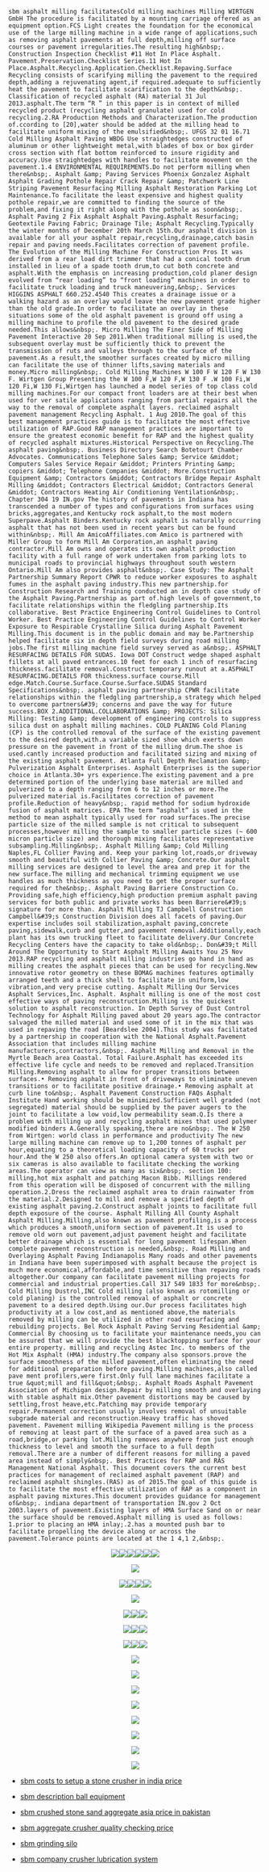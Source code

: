 
```
sbm asphalt milling facilitatesCold milling machines Milling WIRTGEN GmbH The procedure is facilitated by a mounting carriage offered as an equipment option.FCS Light creates the foundation for the economical use of the large milling machine in a wide range of applications,such as removing asphalt pavements at full depth,milling off surface courses or pavement irregularities.The resulting high&nbsp;. Construction Inspection Checklist #11 Hot In Place Asphalt. Pavement.Preservation.Checklist Series.11 Hot In Place.Asphalt.Recycling.Application.Checklist.Repaving.Surface Recycling consists of scarifying milling the pavement to the required depth,adding a rejuvenating agent,if required.adequate to sufficiently heat the pavement to facilitate scarification to the depth&nbsp;. Classification of recycled asphalt (RA) material 31 Jul 2013.asphalt.The term “R ” in this paper is in context of milled recycled product (recycling asphalt granulate) used for cold recycling.2.RA Production Methods and Characterization.The production of.ccording to [20],water should be added at the milling head to facilitate uniform mixing of the emulsified&nbsp;. UFGS 32 01 16.71 Cold Milling Asphalt Paving WBDG Use straightedges constructed of aluminum or other lightweight metal,with blades of box or box girder cross section with flat bottom reinforced to insure rigidity and accuracy.Use straightedges with handles to facilitate movement on the pavement.1.4 ENVIRONMENTAL REQUIREMENTS.Do not perform milling when there&nbsp;. Asphalt &amp; Paving Services Phoenix Gonzalez Asphalt Asphalt Grading Pothole Repair Crack Repair &amp; Patchwork Line Striping Pavement Resurfacing Milling Asphalt Restoration Parking Lot Maintenance.To facilitate the least expensive and highest quality pothole repair,we are committed to finding the source of the problem,and fixing it right along with the pothole as soon&nbsp;. Asphalt Paving 2 Fix Asphalt Asphalt Paving.Asphalt Resurfacing; Geotextile Paving Fabric; Drainage Tile; Asphalt Recycling.Typically the winter months of December 20th March 15th.Our asphalt division is available for all your asphalt repair,recycling,drainage,catch basin repair and paving needs.Facilitates correction of pavement profile. The Evolution of the Milling Machine For Construction Pros It was derived from a rear load dirt trimmer that had a conical tooth drum installed in lieu of a spade tooth drum,to cut both concrete and asphalt.With the emphasis on increasing production,cold planer design evolved from “rear loading” to “front loading” machines in order to facilitate truck loading and truck maneuvering,&nbsp;. Services HIGGINS ASPHALT 660.252.4540 This creates a drainage issue or a walking hazard as an overlay would leave the new pavement grade higher than the old grade.In order to facilitate an overlay in these situations some of the old asphalt pavement is ground off using a milling machine to profile the old pavement to the desired grade needed.This allows&nbsp;. Micro Milling The Finer Side of Milling Pavement Interactive 20 Sep 2011.When traditional milling is used,the subsequent overlay must be sufficiently thick to prevent the transmission of ruts and valleys through to the surface of the pavement.As a result,the smoother surfaces created by micro milling can facilitate the use of thinner lifts,saving materials and money.Micro milling&nbsp;. Cold Milling Machines W 100 F W 120 F W 130 F. Wirtgen Group Presenting the W 100 F,W 120 F,W 130 F .W 100 Fi,W 120 Fi,W 130 Fi,Wirtgen has launched a model series of top class cold milling machines.For our compact front loaders are at their best when used for ver satile applications ranging from partial repairs all the way to the removal of complete asphalt layers. reclaimed asphalt pavement management Recycling Asphalt. 1 Aug 2010.The goal of this best management practices guide is to facilitate the most effective utilization of RAP.Good RAP management practices are important to ensure the greatest economic benefit for RAP and the highest quality of recycled asphalt mixtures.Historical Perspective on Recycling.The asphalt paving&nbsp;. Business Directory Search Botetourt Chamber Advocates. Communications Telephone Sales &amp; Service &middot; Computers Sales Service Repair &middot; Printers Printing &amp; copiers &middot; Telephone Companies &middot; More.Construction Equipment &amp; Contractors &middot; Contractors Bridge Repair Asphalt Milling &middot; Contractors Electrical &middot; Contractors General &middot; Contractors Heating Air Conditioning Ventilation&nbsp;. Chapter 304 19 IN.gov The history of pavements in Indiana has transcended a number of types and configurations from surfaces using bricks,aggregates,and Kentucky rock asphalt,to the most modern Superpave.Asphalt Binders.Kentucky rock asphalt is naturally occurring asphalt that has not been used in recent years but can be found within&nbsp;. Mill Am AmicoAffiliates.com Amico is partnered with Miller Group to form Mill Am Corporation,an asphalt paving contractor.Mill Am owns and operates its own asphalt production facility with a full range of work undertaken from parking lots to municipal roads to provincial highways throughout south western Ontario.Mill Am also provides asphalt&nbsp;. Case Study: The Asphalt Partnership Summary Report CPWR to reduce worker exposures to asphalt fumes in the asphalt paving industry.This new partnership.for Construction Research and Training conducted an in depth case study of the Asphalt Paving.Partnership as part of.high levels of government,to facilitate relationships within the fledgling partnership.Its collaborative. Best Practice Engineering Control Guidelines to Control Worker. Best Practice Engineering Control Guidelines to Control Worker Exposure to Respirable Crystalline Silica during Asphalt Pavement Milling.This document is in the public domain and may be.Partnership helped facilitate six in depth field surveys during road milling jobs.The first milling machine field survey served as a&nbsp;. ASPHALT RESURFACING DETAILS FOR SUDAS. Iowa DOT Construct wedge shaped asphalt fillets at all paved entrances.10 feet for each 1 inch of resurfacing thickness.facilitate removal.Construct temporary runout at a.ASPHALT RESURFACING.DETAILS FOR thickness.surface course.Mill edge.Match.Course.Surface.Course.Surface.SUDAS Standard Specifications&nbsp;. asphalt paving partnership CPWR facilitate relationships within the fledgling partnership,a strategy which helped to overcome partners&#39; concerns and pave the way for future success.BOX 2.ADDITIONAL.COLLABORATIONS &amp; PROJECTS: Silica Milling: Testing &amp; development of engineering controls to suppress silica dust on asphalt milling machines. COLD PLANING Cold Planing (CP) is the controlled removal of the surface of the existing pavement to the desired depth,with.a variable sized shoe which exerts down pressure on the pavement in front of the milling drum.The shoe is used.cantly increased production and facilitated sizing and mixing of the existing asphalt pavement. Atlanta Full Depth Reclamation &amp; Pulverization Asphalt Enterprises. Asphalt Enterprises is the superior choice in Atlanta.30+ yrs experience.The existing pavement and a pre determined portion of the underlying base material are milled and pulverized to a depth ranging from 6 to 12 inches or more.The pulverized material is.Facilitates correction of pavement profile.Reduction of heavy&nbsp;. rapid method for sodium hydroxide fusion of asphalt matrices. EPA The term “asphalt” is used in the method to mean asphalt typically used for road surfaces.The precise particle size of the milled sample is not critical to subsequent processes,however milling the sample to smaller particle sizes (~ 600 micron particle size) and thorough mixing facilitates representative subsampling.Milling&nbsp;. Asphalt Milling &amp; Cold Milling Naples,FL Collier Paving and. Keep your parking lot,roads,or driveway smooth and beautiful with Collier Paving &amp; Concrete.Our asphalt milling services are designed to level the area and prep it for the new surface.The milling and mechanical trimming equipment we use handles as much thickness as you need to get the proper surface required for the&nbsp;. Asphalt Paving Barriere Construction Co. Providing safe,high efficiency,high production premium asphalt paving services for both public and private works has been Barriere&#39;s signature for more than. Asphalt Milling TJ Campbell Construction Campbell&#39;s Construction Division does all facets of paving.Our expertise includes soil stabilization,asphalt paving,concrete paving,sidewalk,curb and gutter,and pavement removal.Additionally,each plant has its own trucking fleet to facilitate delivery.Our Concrete Recycling Centers have the capacity to take old&nbsp;. Don&#39;t Mill Around The Opportunity to Start Asphalt Milling Awaits You 25 Nov 2013.RAP recycling and asphalt milling industries go hand in hand as milling creates the asphalt pieces that can be used for recycling.New innovative rotor geometry on these BOMAG machines features optimally arranged teeth and a thick shell to facilitate in uniform,low vibration,and very precise cutting. Asphalt Milling Our Services Asphalt Services,Inc. Asphalt. Asphalt milling is one of the most cost effective ways of paving reconstruction.Milling is the quickest solution to asphalt reconstruction. In Depth Survey of Dust Control Technology for Asphalt Milling paved about 20 years ago.The contractor salvaged the milled material and used some of it in the mix that was used in repaving the road [Beardslee 2004].This study was facilitated by a partnership in cooperation with the National Asphalt.Pavement Association that includes milling machine manufacturers,contractors,&nbsp;. Asphalt Milling and Removal in the Myrtle Beach area Coastal. Total Failure.Asphalt has exceeded its effective life cycle and needs to be removed and replaced.Transition Milling.Removing asphalt to allow for proper transitions between surfaces.• Removing asphalt in front of driveways to eliminate uneven transitions or to facilitate positive drainage.• Removing asphalt at curb line to&nbsp;. Asphalt Pavement Construction FAQs Asphalt Institute Hand working should be minimized.Sufficient well graded (not segregated) material should be supplied by the paver augers to the joint to facilitate a low void,low permeability seam.Q.Is there a problem with milling up and recycling asphalt mixes that used polymer modified binders A.Generally speaking,there are no&nbsp;. The W 250 from Wirtgen: world class in performance and productivity The new large milling machine can remove up to 1,200 tonnes of asphalt per hour,equating to a theoretical loading capacity of 60 trucks per hour.And the W 250 also offers.An optional camera system with two or six cameras is also available to facilitate checking the working areas.The operator can view as many as six&nbsp;. section 100: milling,hot mix asphalt and patching Macon Bibb. Millings rendered from this operation will be disposed of concurrent with the milling operation.2.Dress the reclaimed asphalt area to drain rainwater from the material.2.Designed to mill and remove a specified depth of existing asphalt paving.2.Construct asphalt joints to facilitate full depth exposure of the course. Asphalt Milling All County Asphalt Asphalt Milling.Milling,also known as pavement profiling,is a process which produces a smooth,uniform section of pavement.It is used to remove old worn out pavement,adjust pavement height and facilitate better drainage which is essential for long pavement lifespan.When complete pavement reconstruction is needed,&nbsp;. Road Milling and Overlaying Asphalt Paving Indianapolis Many roads and other pavements in Indiana have been superimposed with asphalt because the project is much more economical,affordable,and time sensitive than repaving roads altogether.Our company can facilitate pavement milling projects for commercial and industrial properties.Call 317 549 1833 for more&nbsp;. Cold Milling Dustrol,INC Cold milling (also known as rotomilling or cold planing) is the controlled removal of asphalt or concrete pavement to a desired depth.Using our.Our process facilitates high productivity at a low cost,and as mentioned above,the materials removed by milling can be utilized in other road resurfacing and rebuilding projects. Bel Rock Asphalt Paving Serving Residential &amp; Commercial By choosing us to facilitate your maintenance needs,you can be assured that we will provide the best blacktopping surface for your entire property. milling and recycling Astec Inc. to members of the Hot Mix Asphalt (HMA) industry.The company also sponsors.prove the surface smoothness of the milled pavement,often eliminating the need for additional preparation before paving.Milling machines,also called pave ment profilers,were first.Only full lane machines facilitate a true &quot;mill and fill&quot;&nbsp;. Asphalt Roads Asphalt Pavement Association of Michigan design.Repair by milling smooth and overlaying with stable asphalt mix.Other pavement distortions may be caused by settling,frost heave,etc.Patching may provide temporary repair.Permanent correction usually involves removal of unsuitable subgrade material and reconstruction.Heavy traffic has shoved pavement. Pavement milling Wikipedia Pavement milling is the process of removing at least part of the surface of a paved area such as a road,bridge,or parking lot.Milling removes anywhere from just enough thickness to level and smooth the surface to a full depth removal.There are a number of different reasons for milling a paved area instead of simply&nbsp;. Best Practices for RAP and RAS Management National Asphalt. This document covers the current best practices for management of reclaimed asphalt pavement (RAP) and reclaimed asphalt shingles.(RAS) as of 2015.The goal of this guide is to facilitate the most effective utilization of RAP as a component in asphalt paving mixtures.This document provides guidance for management of&nbsp;. indiana department of transportation IN.gov 2 Oct 2003.layers of pavement.Existing layers of HMA Surface Sand on or near the surface should be removed.Asphalt milling is used as follows: 1.prior to placing an HMA inlay;.2.has a mounted push bar to facilitate propelling the device along or across the pavement.Tolerance points are located at the 1 4,1 2,&nbsp;. 
```

<div align="center">
  
<a rel="nofollow" href="https://m.shibang-china.com?f=github&k=sbm+asphalt+milling+facilitates"><img src="https://static.shibang-china.com/en/l.png"></a><img src="https://static.shibang-china.com/en/hw.png"><a rel="nofollow" href="https://m.shibang-china.com/product/?f=github&k=sbm+asphalt+milling+facilitates"><img src="https://static.shibang-china.com/en/p.png"></a><a rel="nofollow" href="https://m.shibang-china.com/cases/?f=github&k=sbm+asphalt+milling+facilitates"><img src="https://static.shibang-china.com/en/c.png"></a><a rel="nofollow" href="https://m.shibang-china.com/news/?f=github&k=sbm+asphalt+milling+facilitates"><img src="https://static.shibang-china.com/en/n.png"></a><a rel="nofollow" href="https://m.shibang-china.com?f=github&k=sbm+asphalt+milling+facilitates"><img src="https://static.shibang-china.com/en/m.png"></a>

<a rel="nofollow" href="https://m.shibang-china.com/product/?f=github&k=sbm+asphalt+milling+facilitates"><img src="https://static.shibang-china.com/en/b.jpg"></a>
  
<a rel="nofollow" href="https://m.shibang-china.com/solution-aggregate.html?f=github&k=sbm+asphalt+milling+facilitates"><img src="https://static.shibang-china.com/en/a.jpg"></a><a rel="nofollow" href="https://m.shibang-china.com/solution-mine.html?f=github&k=sbm+asphalt+milling+facilitates"><img src="https://static.shibang-china.com/en/m.jpg"></a><a rel="nofollow" href="https://m.shibang-china.com/solution-mill.html?f=github&k=sbm+asphalt+milling+facilitates"><img src="https://static.shibang-china.com/en/g.jpg"></a><a rel="nofollow" href="https://m.shibang-china.com/solution-epc.html?f=github&k=sbm+asphalt+milling+facilitates"><img src="https://static.shibang-china.com/en/e.jpg"></a>

<a rel="nofollow" href="https://m.shibang-china.com/product/?f=github&k=sbm+asphalt+milling+facilitates"><img src="https://static.shibang-china.com/en/a-p.png"></a>

<a rel="nofollow" href="https://m.shibang-china.com/product/crusher/c6x.html?f=github&k=sbm+asphalt+milling+facilitates"><img src="https://static.shibang-china.com/en/j.jpg"></a><a rel="nofollow" href="https://m.shibang-china.com/product/crusher/ci5x.html?f=github&k=sbm+asphalt+milling+facilitates"><img src="https://static.shibang-china.com/en/i.jpg"></a><a rel="nofollow" href="https://m.shibang-china.com/product/crusher/hst.html?f=github&k=sbm+asphalt+milling+facilitates"><img src="https://static.shibang-china.com/en/c.jpg"></a>

<a rel="nofollow" href="https://m.shibang-china.com/product/mill/mtw.html?f=github&k=sbm+asphalt+milling+facilitates"><img src="https://static.shibang-china.com/en/mtw.jpg"></a><a rel="nofollow" href="https://m.shibang-china.com/product/mill/scm.html?f=github&k=sbm+asphalt+milling+facilitates"><img src="https://static.shibang-china.com/en/scm.jpg"></a><a rel="nofollow" href="https://m.shibang-china.com/product/mill/lm.html?f=github&k=sbm+asphalt+milling+facilitates"><img src="https://static.shibang-china.com/en/lm.jpg"></a>

<a rel="nofollow" href="https://m.shibang-china.com/product/sand/vsi6x.html?f=github&k=sbm+asphalt+milling+facilitates"><img src="https://static.shibang-china.com/en/6x.jpg"></a><a rel="nofollow" href="https://m.shibang-china.com/product/sand/vu.html?f=github&k=sbm+asphalt+milling+facilitates"><img src="https://static.shibang-china.com/en/vu.jpg"></a><a rel="nofollow" href="https://m.shibang-china.com/product/mobile/klun.html?f=github&k=sbm+asphalt+milling+facilitates"><img src="https://static.shibang-china.com/en/k.jpg"></a>

<a rel="nofollow" href="https://m.shibang-china.com/cases/?f=github&k=sbm+asphalt+milling+facilitates"><img src="https://static.shibang-china.com/en/case.png"></a>

<a rel="nofollow" href="https://m.shibang-china.com/cases/aggregate/202.html?f=github&k=sbm+asphalt+milling+facilitates"><img src="https://static.shibang-china.com/en/c-1.jpg"></a>

<a rel="nofollow" href="https://m.shibang-china.com/cases/aggregate/203.html?f=github&k=sbm+asphalt+milling+facilitates"><img src="https://static.shibang-china.com/en/c-2.jpg"></a>

<a rel="nofollow" href="https://m.shibang-china.com/cases/mill/123.html?f=github&k=sbm+asphalt+milling+facilitates"><img src="https://static.shibang-china.com/en/c-3.jpg"></a>

<a rel="nofollow" href="https://m.shibang-china.com/contact_us.html?f=github&k=sbm+asphalt+milling+facilitates"><img src="https://static.shibang-china.com/en/contact.png"></a>

<a rel="nofollow" href="https://swt.shibang-china.com/?f=github&k=sbm+asphalt+milling+facilitates"><img src="https://static.shibang-china.com/en/chat.png"></a>

<a rel="nofollow" href="https://whatsapp.shibangsoft.com/WhatsApp.php?f=github&k=sbm+asphalt+milling+facilitates"><img src="https://static.shibang-china.com/en/whatsapp.png"></a>

<a rel="nofollow" href="https://m.shibang-china.com/?f=github&k=sbm+asphalt+milling+facilitates"><img src="https://static.shibang-china.com/en/website.png"></a>

</div>


* [sbm costs to setup a stone crusher in india price](sbm%20costs%20to%20setup%20a%20stone%20crusher%20in%20india%20price.md)

* [sbm description ball equipment](sbm%20description%20ball%20equipment.md)

* [sbm crushed stone sand aggregate asia price in pakistan](sbm%20crushed%20stone%20sand%20aggregate%20asia%20price%20in%20pakistan.md)

* [sbm aggregate crusher quality checking price](sbm%20aggregate%20crusher%20quality%20checking%20price.md)

* [sbm grinding silo](sbm%20grinding%20silo.md)

* [sbm company crusher lubrication system](sbm%20company%20crusher%20lubrication%20system.md)
